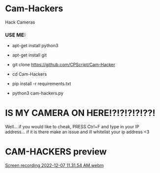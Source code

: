 # Cam-Hackers

Hack Cameras

<h3> USE ME: </h3>

* apt-get install python3

* apt-get install git

* git clone https://github.com/CPScript/Cam-Hacker

* cd Cam-Hackers

* pip install -r requirements.txt

* python3 cam-hackers.py

# IS MY CAMERA ON HERE!?!?!?!?!??!
Well... if you would like to cheak, PRESS Ctrl+F and type in your IP address... if it is there make an issue and ill whitelist your ip address <3

# CAM-HACKERS preview

[Screen recording 2022-12-07 11.31.54 AM.webm](https://user-images.githubusercontent.com/83523587/206236670-9115162b-507c-410b-bc2d-f15505ae6041.webm)
